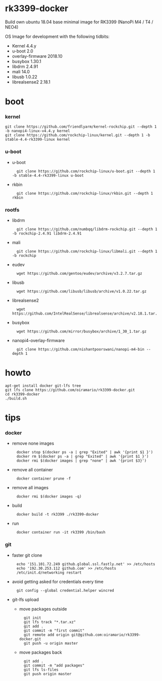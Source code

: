 rk3399-docker
=============
Build own ubuntu 18.04 base minimal image for RK3399 (NanoPi M4 / T4 / NEO4)

OS Image for development with the following tidbits:

* Kernel 4.4.y
* u-boot 2.0
* overlay-firmware 2018.10
* busybox 1.30.1
* libdrm 2.4.91
* mali 14.0
* libusb 1.0.22
* librealsense2 2.18.1
 
# boot

### kernel

    git clone https://github.com/friendlyarm/kernel-rockchip.git --depth 1 -b nanopi4-linux-v4.4.y kernel
    git clone https://github.com/rockchip-linux/kernel.git --depth 1 -b stable-4.4-rk3399-linux kernel

### u-boot

* u-boot

        git clone https://github.com/rockchip-linux/u-boot.git --depth 1 -b stable-4.4-rk3399-linux u-boot

* rkbin

        git clone https://github.com/rockchip-linux/rkbin.git --depth 1 rkbin

### rootfs

* libdrm

        git clone https://github.com/numbqq/libdrm-rockchip.git --depth 1 -b rockchip-2.4.91 libdrm-2.4.91

* mali

        git clone https://github.com/rockchip-linux/libmali.git --depth 1 -b rockchip

* eudev

        wget https://github.com/gentoo/eudev/archive/v3.2.7.tar.gz

* libusb

        wget https://github.com/libusb/libusb/archive/v1.0.22.tar.gz

* librealsense2

        wget https://github.com/IntelRealSense/librealsense/archive/v2.18.1.tar.gz

* busybox

        wget https://github.com/mirror/busybox/archive/1_30_1.tar.gz

* nanopi4-overlay-firmware

        git clone https://github.com/nishantpoorswani/nanopi-m4-bin --depth 1

# howto
    apt-get install docker git-lfs tree
    git lfs clone https://github.com/oiramario/rk3399-docker.git
    cd rk3399-docker
    ./build.sh

# tips
### docker
* remove none images

        docker stop $(docker ps -a | grep "Exited" | awk '{print $1 }')
        docker rm $(docker ps -a | grep "Exited" | awk '{print $1 }')
        docker rmi $(docker images | grep "none" | awk '{print $3}')

* remove all container

        docker container prune -f

* remove all images

        docker rmi $(docker images -q)

* build

        docker build -t rk3399 ./rk3399-docker

* run

        docker container run -it rk3399 /bin/bash

### git
* faster git clone

        echo '151.101.72.249 github.global.ssl.fastly.net' >> /etc/hosts
        echo '192.30.253.112 github.com' >> /etc/hosts
        /etc/init.d/networking restart

* avoid getting asked for credentials every time

        git config --global credential.helper wincred

* git-lfs upload
    * move packages outside

            git init
            git lfs track "*.tar.xz"
            git add .
            git commit -m "first commit"
            git remote add origin git@github.com:oiramario/rk3399-docker.git
            git push -u origin master

    * move packages back

            git add .
            git commit -m "add packages"
            git lfs ls-files
            git push origin master

